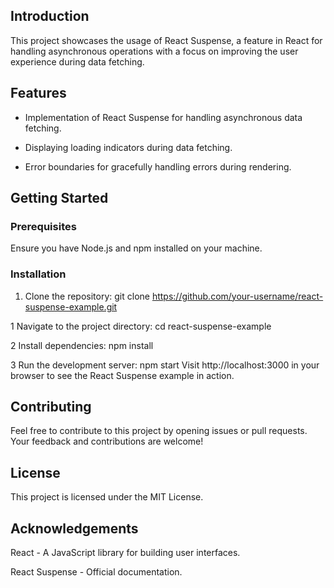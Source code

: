 ## Introduction

This project showcases the usage of React Suspense, a feature in React for handling asynchronous operations with a focus on improving the user experience during data fetching.

## Features

- Implementation of React Suspense for handling asynchronous data fetching.
  
- Displaying loading indicators during data fetching.
  
- Error boundaries for gracefully handling errors during rendering.

## Getting Started

### Prerequisites

Ensure you have Node.js and npm installed on your machine.

### Installation

1. Clone the repository:
   git clone https://github.com/your-username/react-suspense-example.git

  1 Navigate to the project directory:
  cd react-suspense-example
   
  2 Install dependencies:
     npm install
   
  3 Run the development server:
      npm start Visit http://localhost:3000 in your browser to see the React Suspense example in action.

## Contributing
Feel free to contribute to this project by opening issues or pull requests. Your feedback and contributions are welcome!

## License
This project is licensed under the MIT License.

## Acknowledgements
React - A JavaScript library for building user interfaces.

React Suspense - Official documentation.
